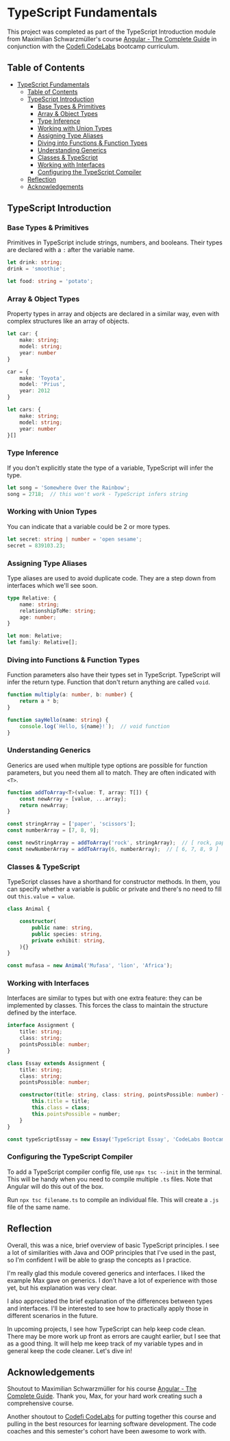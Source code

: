 # TypeScript Fundamentals

This project was completed as part of the TypeScript Introduction module from Maximilian Schwarzm&uuml;ller's course [Angular - The Complete Guide](https://pro.academind.com/courses/) in conjunction with the [Codefi CodeLabs](https://www.codelabsdash.com/) bootcamp curriculum.

## Table of Contents

- [TypeScript Fundamentals](#typescript-fundamentals)
  - [Table of Contents](#table-of-contents)
  - [TypeScript Introduction](#typescript-introduction)
    - [Base Types \& Primitives](#base-types--primitives)
    - [Array \& Object Types](#array--object-types)
    - [Type Inference](#type-inference)
    - [Working with Union Types](#working-with-union-types)
    - [Assigning Type Aliases](#assigning-type-aliases)
    - [Diving into Functions \& Function Types](#diving-into-functions--function-types)
    - [Understanding Generics](#understanding-generics)
    - [Classes \& TypeScript](#classes--typescript)
    - [Working with Interfaces](#working-with-interfaces)
    - [Configuring the TypeScript Compiler](#configuring-the-typescript-compiler)
  - [Reflection](#reflection)
  - [Acknowledgements](#acknowledgements)

## TypeScript Introduction

### Base Types & Primitives

Primitives in TypeScript include strings, numbers, and booleans.  Their types are declared with a `:` after the variable name.

```ts
let drink: string;
drink = 'smoothie';

let food: string = 'potato';
```

### Array & Object Types

Property types in array and objects are declared in a similar way, even with complex structures like an array of objects.

```ts
let car: {
    make: string;
    model: string;
    year: number
}

car = {
    make: 'Toyota',
    model: 'Prius',
    year: 2012
}

let cars: {
    make: string;
    model: string;
    year: number
}[]
```

### Type Inference

If you don't explicitly state the type of a variable, TypeScript will infer the type.

```ts
let song = 'Somewhere Over the Rainbow';
song = 2718;  // this won't work - TypeScript infers string
```

### Working with Union Types

You can indicate that a variable could be 2 or more types.

```ts
let secret: string | number = 'open sesame';
secret = 839103.23;
```

### Assigning Type Aliases

Type aliases are used to avoid duplicate code.  They are a step down from interfaces which we'll see soon.

```ts
type Relative: {
    name: string;
    relationshipToMe: string;
    age: number;
}

let mom: Relative;
let family: Relative[];
```

### Diving into Functions & Function Types

Function parameters also have their types set in TypeScript.  TypeScript will infer the return type.  Function that don't return anything are called `void`.

```ts
function multiply(a: number, b: number) {
    return a * b;
}

function sayHello(name: string) {
    console.log(`Hello, ${name}!`);  // void function
}
```

### Understanding Generics

Generics are used when multiple type options are possible for function parameters, but you need them all to match.  They are often indicated with `<T>`.

```ts
function addToArray<T>(value: T, array: T[]) {
    const newArray = [value, ...array];
    return newArray;
}

const stringArray = ['paper', 'scissors'];
const numberArray = [7, 8, 9];

const newStringArray = addToArray('rock', stringArray);  // [ rock, paper, scissors ]
const newNumberArray = addToArray(6, numberArray);  // [ 6, 7, 8, 9 ]
```

### Classes & TypeScript

TypeScript classes have a shorthand for constructor methods.  In them, you can specify whether a variable is public or private and there's no need to fill out `this.value = value`.

```ts
class Animal {

    constructor(
        public name: string,
        public species: string,
        private exhibit: string,
    ){}
}

const mufasa = new Animal('Mufasa', 'lion', 'Africa');
```

### Working with Interfaces

Interfaces are similar to types but with one extra feature: they can be implemented by classes.  This forces the class to maintain the structure defined by the interface.

```ts
interface Assignment {
    title: string;
    class: string;
    pointsPossible: number;
}

class Essay extends Assignment {
    title: string;
    class: string;
    pointsPossible: number;

    constructor(title: string, class: string, pointsPossible: number) {
        this.title = title;
        this.class = class;
        this.pointsPossible = number;
    }
}

const typeScriptEssay = new Essay('TypeScript Essay', 'CodeLabs Bootcamp', 100);
```

### Configuring the TypeScript Compiler

To add a TypeScript compiler config file, use `npx tsc --init` in the terminal.  This will be handy when you need to compile multiple `.ts` files.  Note that Angular will do this out of the box.

Run `npx tsc filename.ts` to compile an individual file.  This will create a `.js` file of the same name.

## Reflection

Overall, this was a nice, brief overview of basic TypeScript principles.  I see a lot of similarities with Java and OOP principles that I've used in the past, so I'm confident I will be able to grasp the concepts as I practice.

I'm really glad this module covered generics and interfaces.  I liked the example Max gave on generics.  I don't have a lot of experience with those yet, but his explanation was very clear.  

I also appreciated the brief explanation of the differences between types and interfaces.  I'll be interested to see how to practically apply those in different scenarios in the future.

In upcoming projects, I see how TypeScript can help keep code clean.  There may be more work up front as errors are caught earlier, but I see that as a good thing.  It will help me keep track of my variable types and in general keep the code cleaner.  Let's dive in!

## Acknowledgements

Shoutout to Maximilian Schwarzm&uuml;ller for his course [Angular - The Complete Guide](https://pro.academind.com/courses/).  Thank you, Max, for your hard work creating such a comprehensive course.

Another shoutout to [Codefi CodeLabs](https://www.codelabsdash.com/) for putting together this course and pulling in the best resources for learning software development.  The code coaches and this semester's cohort have been awesome to work with.

